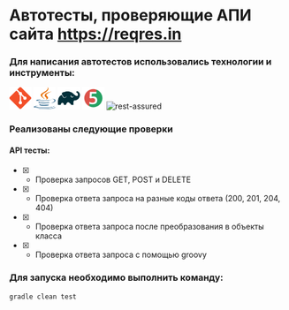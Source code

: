 # Автотесты, проверяющие АПИ сайта <a target="_blank" href=https://reqres.in>https://reqres.in </a>

### Для написания автотестов использовались технологии и инструменты:
<p align="left">
<img height="40" width="40" src="https://raw.githubusercontent.com/r2ff/r2ff/1cd5ac320c63eada404ddab3cfe71b4fbb5e73b0/svg/git-logo.svg" alt="git">
<img height="40" width="40" src="https://raw.githubusercontent.com/r2ff/r2ff/1cd5ac320c63eada404ddab3cfe71b4fbb5e73b0/svg/java-logo.svg" alt="java">
<img height="40" width="40" src="https://raw.githubusercontent.com/r2ff/r2ff/1cd5ac320c63eada404ddab3cfe71b4fbb5e73b0/svg/gradle-logo.svg" alt="gradle">
<img height="40" width="40" src="https://raw.githubusercontent.com/r2ff/r2ff/1cd5ac320c63eada404ddab3cfe71b4fbb5e73b0/svg/junit5-logo.svg" alt="junit5">
<img height="40" width="40" src="https://user-images.githubusercontent.com/84721020/131733118-67426995-f58b-4f2d-89ce-ab59f0c4a9bc.png" alt="rest-assured">
</p>

### Реализованы следующие проверки

#### API тесты:
- [X] - Проверка запросов GET, POST и DELETE
- [X] - Проверка ответа запроса на разные коды ответа (200, 201, 204, 404)
- [X] - Проверка ответа запроса после преобразования в объекты класса
- [X] - Проверка ответа запроса с помощью groovy

### Для запуска необходимо выполнить команду:

```bash
gradle clean test
```
